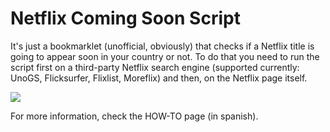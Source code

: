 # Netflix Coming Soon Script

It's just a bookmarklet (unofficial, obviously) that checks if a Netflix title is going to appear soon in your country or not. To do that you need to run the script first on a third-party Netflix search engine (supported currently: UnoGS, Flicksurfer, Flixlist, Moreflix) and then, on the Netflix page itself.

![](http://i.imgur.com/fyAYjYX.png)

For more information, check the HOW-TO page (in spanish).